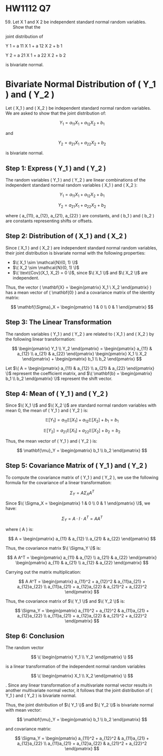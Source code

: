 # HW1112 Q7
59. Let X 1 and X 2 be independent standard normal random variables. Show that the
    
joint distribution of

Y 1 = a 11 X 1 + a 12 X 2 + b 1

Y 2 = a 21 X 1 + a 22 X 2 + b 2

is bivariate normal.

# Bivariate Normal Distribution of \( Y_1 \) and \( Y_2 \)

Let \( X_1 \) and \( X_2 \) be independent standard normal random variables. We are asked to show that the joint distribution of:

$$
Y_1 = a_{11} X_1 + a_{12} X_2 + b_1
$$

and

$$
Y_2 = a_{21} X_1 + a_{22} X_2 + b_2
$$

is bivariate normal.

## Step 1: Express \( Y_1 \) and \( Y_2 \)

The random variables \( Y_1 \) and \( Y_2 \) are linear combinations of the independent standard normal random variables \( X_1 \) and \( X_2 \):

$$
Y_1 = a_{11} X_1 + a_{12} X_2 + b_1
$$

$$
Y_2 = a_{21} X_1 + a_{22} X_2 + b_2
$$

where \( a_{11}, a_{12}, a_{21}, a_{22} \) are constants, and \( b_1 \) and \( b_2 \) are constants representing shifts or offsets.

## Step 2: Distribution of \( X_1 \) and \( X_2 \)

Since \( X_1 \) and \( X_2 \) are independent standard normal random variables, their joint distribution is bivariate normal with the following properties:


- $\( X_1 \sim \mathcal{N}(0, 1) \)$
- $\( X_2 \sim \mathcal{N}(0, 1) \)$
- $\( \text{Cov}(X_1, X_2) = 0 \)$, since $\( X_1 \)$ and $\( X_2 \)$ are independent.

Thus, the vector \( \mathbf{X} = \begin{pmatrix} X_1 \\ X_2 \end{pmatrix} \) has a mean vector of \( \mathbf{0} \) and a covariance matrix of the identity matrix:

$$
\mathbf{\Sigma}_X = \begin{pmatrix} 1 & 0 \\ 0 & 1 \end{pmatrix}
$$

## Step 3: The Linear Transformation

The random variables \( Y_1 \) and \( Y_2 \) are related to \( X_1 \) and \( X_2 \) by the following linear transformation:

$$
\begin{pmatrix} Y_1 \\ Y_2 \end{pmatrix} =
\begin{pmatrix} a_{11} & a_{12} \\ a_{21} & a_{22} \end{pmatrix}
\begin{pmatrix} X_1 \\ X_2 \end{pmatrix}
+
\begin{pmatrix} b_1 \\ b_2 \end{pmatrix}
$$

Let $\( A = \begin{pmatrix} a_{11} & a_{12} \\ a_{21} & a_{22} \end{pmatrix} \)$ represent the coefficient matrix, and $\( \mathbf{b} = \begin{pmatrix} b_1 \\ b_2 \end{pmatrix} \)$ represent the shift vector.

## Step 4: Mean of \( Y_1 \) and \( Y_2 \)

Since $\( X_1 \)$ and $\( X_2 \)$ are standard normal random variables with mean 0, the mean of \( Y_1 \) and \( Y_2 \) is:

$$
\mathbb{E}[Y_1] = a_{11} \mathbb{E}[X_1] + a_{12} \mathbb{E}[X_2] + b_1 = b_1
$$

$$
\mathbb{E}[Y_2] = a_{21} \mathbb{E}[X_1] + a_{22} \mathbb{E}[X_2] + b_2 = b_2
$$

Thus, the mean vector of \( Y_1 \) and \( Y_2 \) is:

$$
\mathbf{\mu}_Y = \begin{pmatrix} b_1 \\ b_2 \end{pmatrix}
$$

## Step 5: Covariance Matrix of \( Y_1 \) and \( Y_2 \)

To compute the covariance matrix of \( Y_1 \) and \( Y_2 \), we use the following formula for the covariance of a linear transformation:

$$
\Sigma_Y = A \Sigma_X A^T
$$

Since $\( \Sigma_X = \begin{pmatrix} 1 & 0 \\ 0 & 1 \end{pmatrix} \)$, we have:

$$
\Sigma_Y = A \cdot I \cdot A^T = A A^T
$$

where \( A \) is:

$$
A = \begin{pmatrix} a_{11} & a_{12} \\ a_{21} & a_{22} \end{pmatrix}
$$

Thus, the covariance matrix $\( \Sigma_Y \)$ is:

$$
A A^T = \begin{pmatrix} a_{11} & a_{12} \\ a_{21} & a_{22} \end{pmatrix}
\begin{pmatrix} a_{11} & a_{21} \\ a_{12} & a_{22} \end{pmatrix}
$$

Carrying out the matrix multiplication:

$$
A A^T = \begin{pmatrix}
a_{11}^2 + a_{12}^2 & a_{11}a_{21} + a_{12}a_{22} \\
a_{11}a_{21} + a_{12}a_{22} & a_{21}^2 + a_{22}^2
\end{pmatrix}
$$

Thus, the covariance matrix of $\( Y_1 \)$ and $\( Y_2 \)$ is:

$$
\Sigma_Y = \begin{pmatrix}
a_{11}^2 + a_{12}^2 & a_{11}a_{21} + a_{12}a_{22} \\
a_{11}a_{21} + a_{12}a_{22} & a_{21}^2 + a_{22}^2
\end{pmatrix}
$$

## Step 6: Conclusion

The random vector

$$
\( \begin{pmatrix} Y_1 \\ Y_2 \end{pmatrix} \)
$$

is a linear transformation of the independent normal random variables 

$$
\( \begin{pmatrix} X_1 \\ X_2 \end{pmatrix} \)
$$

. Since any linear transformation of a multivariate normal vector results in another multivariate normal vector, it follows that the joint distribution of \( Y_1 \) and \( Y_2 \) is bivariate normal.

Thus, the joint distribution of $\( Y_1 \)$ and $\( Y_2 \)$ is bivariate normal with mean vector:

$$
\mathbf{\mu}_Y = \begin{pmatrix} b_1 \\ b_2 \end{pmatrix}
$$

and covariance matrix:

$$
\Sigma_Y = \begin{pmatrix}
a_{11}^2 + a_{12}^2 & a_{11}a_{21} + a_{12}a_{22} \\
a_{11}a_{21} + a_{12}a_{22} & a_{21}^2 + a_{22}^2
\end{pmatrix}
$$
